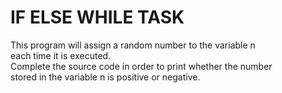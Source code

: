 # IF ELSE WHILE TASK
<p>
This program will assign a random number to the variable n <br> 
each time it is executed.<br>
 Complete the source code in order to print whether the number <br>
 stored in the variable n is positive or negative.
</p>
